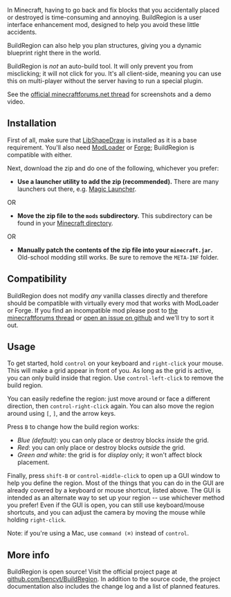 In Minecraft, having to go back and fix blocks that you accidentally placed or
destroyed is time-consuming and annoying. BuildRegion is a user interface
enhancement mod, designed to help you avoid these little accidents.

BuildRegion can also help you plan structures, giving you a dynamic blueprint
right there in the world.

BuildRegion is *not* an auto-build tool. It will only prevent you from
misclicking; it will not click for you. It's all client-side, meaning you can
use this on multi-player without the server having to run a special plugin.

See the [official minecraftforums.net thread](http://www.minecraftforum.net/topic/1514724-buildregion/)
for screenshots and a demo video.

## Installation

First of all, make sure that
[LibShapeDraw](http://www.minecraftforum.net/topic/1458931-libshapedraw/) is
installed as it is a base requirement. You'll also need
[ModLoader](http://www.minecraftforum.net/topic/75440-modloader/) or
[Forge](http://www.minecraftforge.net/forum/); BuildRegion is compatible with
either.

Next, download the zip and do one of the following, whichever you prefer:

 +  **Use a launcher utility to add the zip (recommended).** There are many
    launchers out there, e.g.
    [Magic Launcher](http://www.minecraftforum.net/topic/939149-magiclauncher/).

OR

 +  **Move the zip file to the `mods` subdirectory.** This subdirectory can
    be found in your
    [Minecraft directory](http://www.minecraftwiki.net/wiki/.minecraft).

OR

 +  **Manually patch the contents of the zip file into your `minecraft.jar`.**
    Old-school modding still works. Be sure to remove the `META-INF` folder.

## Compatibility

BuildRegion does not modify *any* vanilla classes directly and therefore should
be compatible with virtually every mod that works with ModLoader or Forge. If
you find an incompatible mod please post to
[the minecraftforums thread](http://www.minecraftforum.net/topic/1514724-buildregion/)
or [open an issue on github](https://github.com/bencvt/BuildRegion/issues)
and we'll try to sort it out.

## Usage

To get started, hold `control` on your keyboard and `right-click` your mouse.
This will make a grid appear in front of you. As long as the grid is active,
you can only build inside that region. Use `control-left-click` to remove the
build region.

You can easily redefine the region: just move around or face a different
direction, then `control-right-click` again. You can also move the region
around using `[`, `]`, and the arrow keys.

Press `B` to change how the build region works:

 *   *Blue (default)*: you can only place or destroy blocks *inside* the grid.
 *   *Red*: you can only place or destroy blocks *outside* the grid.
 *   *Green and white*: the grid is for *display* only; it won't affect block
     placement.

Finally, press `shift-B` or `control-middle-click` to open up a GUI window to
help you define the region. Most of the things that you can do in the GUI are
already covered by a keyboard or mouse shortcut, listed above. The GUI is
intended as an alternate way to set up your region -- use whichever method you
prefer! Even if the GUI is open, you can still use keyboard/mouse shortcuts, and
you can adjust the camera by moving the mouse while holding `right-click`.

Note: if you're using a Mac, use `command (⌘)` instead of `control`.

## More info

BuildRegion is open source! Visit the official project page at
[github.com/bencvt/BuildRegion](https://github.com/bencvt/BuildRegion).
In addition to the source code, the project documentation also includes the
change log and a list of planned features.
